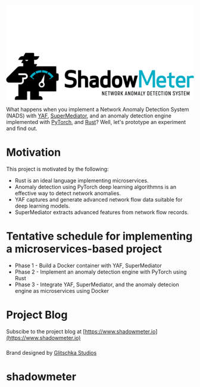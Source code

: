 ![ShadowMeter](shadowmeter-dark.png#gh-dark-mode-only)
![ShadowMeter](shadowmeter-light.png#gh-light-mode-only)

What happens when you implement a Network Anomaly Detection System (NADS) with [YAF](https://tools.netsa.cert.org/yaf/), [SuperMediator](https://tools.netsa.cert.org/super_mediator1/index.html), and an anomaly detection engine implemented with [PyTorch](https://www.pytorch.org/), and [Rust](https://www.rust-lang.org/)?  Well, let's prototype an experiment and find out.

# Motivation
This project is motivated by the following:
* Rust is an ideal language implementing microservices.
* Anomaly detection using PyTorch deep learning algorithmns is an effective way to detect network anomalies.
* YAF captures and generate advanced network flow data suitable for deep learning models.
* SuperMediator extracts advanced features from network flow records.

# Tentative schedule for implementing a microservices-based project
* Phase 1 - Build a Docker container with YAF, SuperMediator
* Phase 2 - Implement an anomaly detection engine with PyTorch using Rust
* Phase 3 - Integrate YAF, SuperMediator, and the anomaly detecion engine as microservices using Docker

# Project Blog
Subscibe to the project blog at [https://www.shadowmeter.io](https://www.shadowmeter.io)
###
Brand designed by [Glitschka Studios](https://www.glitschkastudios.com/)
# shadowmeter
